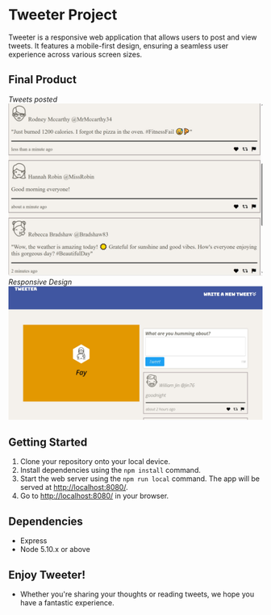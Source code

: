 # Tweeter Project

Tweeter is a responsive web application that allows users to post and view tweets. It features a mobile-first design, ensuring a seamless user experience across various screen sizes.


## Final Product

*Tweets posted*
![screenshot](image-1.png)
*Responsive Design*
![screenshot](image.png)




## Getting Started

1. Clone your repository onto your local device.
2. Install dependencies using the `npm install` command.
3. Start the web server using the `npm run local` command. The app will be served at <http://localhost:8080/>.
4. Go to <http://localhost:8080/> in your browser.

## Dependencies

- Express
- Node 5.10.x or above


## Enjoy Tweeter!

- Whether you're sharing your thoughts or reading tweets, we hope you have a fantastic experience.
